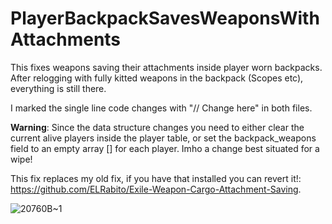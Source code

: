 # PlayerBackpackSavesWeaponsWithAttachments

This fixes weapons saving their attachments inside player worn backpacks.
After relogging with fully kitted weapons in the backpack (Scopes etc), everything is still there. 

I marked the single line code changes with "// Change here" in both files.

**Warning**: Since the data structure changes you need to either clear the current alive players inside the player table, or set the backpack_weapons field to an empty array [] for each player.
Imho a change best situated for a wipe!

This fix replaces my old fix, if you have that installed you can revert it!: https://github.com/ELRabito/Exile-Weapon-Cargo-Attachment-Saving.


![20760B~1](https://github.com/user-attachments/assets/74547654-17a9-451b-b854-0e0945101aa2)
